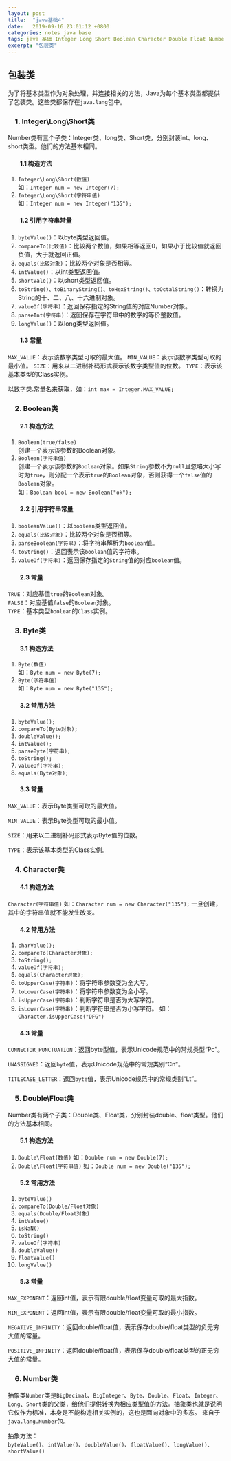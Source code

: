 ```yaml
---
layout: post
title:  "java基础4"
date:   2019-09-16 23:01:12 +0800
categories: notes java base
tags: java 基础 Integer Long Short Boolean Character Double Float Number
excerpt: "包装类"
---
```


## 包装类

为了将基本类型作为对象处理，并连接相关的方法，Java为每个基本类型都提供了包装类。这些类都保存在`java.lang`包中。

### &emsp;1. Integer\Long\Short类

Number类有三个子类：Integer类、long类、Short类，分别封装int、long、short类型。他们的方法基本相同。

#### &emsp;&emsp;1.1 构造方法

1. `Integer\Long\Short(数值)`  
如：`Integer num = new Integer(7);`  
2. `Integer\Long\Short(字符串值)`  
如：`Integer num = new Integer("135");`  

#### &emsp;&emsp;1.2 引用字符串常量

1. `byteValue()`：以byte类型返回值。
2. `compareTo(比较值)`：比较两个数值，如果相等返回0，如果小于比较值就返回负值，大于就返回正值。
3. `equals(比较对象)`：比较两个对象是否相等。
4. `intValue()`：以int类型返回值。
5. `shortVale()`：以short类型返回值。
6. `toString()、toBinaryString()、toHexString()、toOctalString()`：转换为String的十、二、八、十六进制对象。  
7. `valueOf(字符串)`：返回保存指定的String值的对应Number对象。
8. `parseInt(字符串)`：返回保存在字符串中的数字的等价整数值。
9. `longValue()`：以long类型返回值。

#### &emsp;&emsp;1.3 常量

`MAX_VALUE`：表示该数字类型可取的最大值。
`MIN_VALUE`：表示该数字类型可取的最小值。
`SIZE`：用来以二进制补码形式表示该数字类型值的位数。
`TYPE`：表示该基本类型的Class实例。

以数字类.常量名来获取，如：`int max = Integer.MAX_VALUE;`

### &emsp;2. Boolean类

#### &emsp;&emsp;2.1 构造方法

1. `Boolean(true/false)`  
创建一个表示该参数的Boolean对象。
2. `Boolean(字符串值)`  
创建一个表示该参数的`Boolean`对象。如果`String`参数不为`null`且忽略大小写时为`true`，则分配一个表示`true`的`Boolean`对象，否则获得一个`false`值的`Boolean`对象。  
如：`Boolean bool = new Boolean("ok");`

#### &emsp;&emsp;2.2 引用字符串常量

1. `booleanValue()`：以`boolean`类型返回值。
2. `equals(比较对象)`：比较两个对象是否相等。
3. `parseBoolean(字符串)`：将字符串解析为`boolean`值。
4. `toString()`：返回表示该`boolean`值的字符串。
5. `valueOf(字符串)`：返回保存指定的`String`值的对应`boolean`值。

#### &emsp;&emsp;2.3 常量

`TRUE`：对应基值`true`的`Boolean`对象。  
`FALSE`：对应基值`false`的`Boolean`对象。  
`TYPE`：基本类型`boolean`的`Class`实例。  

### &emsp;3. Byte类

#### &emsp;&emsp;3.1 构造方法

1. `Byte(数值)`  
如：`Byte num = new Byte(7);`
2. `Byte(字符串值)`  
如：`Byte num = new Byte("135");`

#### &emsp;&emsp;3.2 常用方法

1. `byteValue();`
2. `compareTo(Byte对象);`
3. `doubleValue();`
4. `intValue();`
5. `parseByte(字符串);`
6. `toString();`
7. `valueOf(字符串);`
8. `equals(Byte对象);`

#### &emsp;&emsp;3.3 常量

`MAX_VALUE`：表示Byte类型可取的最大值。

`MIN_VALUE`：表示Byte类型可取的最小值。

`SIZE`：用来以二进制补码形式表示Byte值的位数。

`TYPE`：表示该基本类型的Class实例。

### &emsp;4. Character类

#### &emsp;&emsp;4.1 构造方法

`Character(字符串值)`
如：`Character num = new Character("135");`
一旦创建，其中的字符串值就不能发生改变。

#### &emsp;&emsp;4.2 常用方法

1. `charValue();`
2. `compareTo(Character对象);`
3. `toString();`
4. `valueOf(字符串);`
5. `equals(Character对象);`
6. `toUpperCase(字符串)`：将字符串参数变为全大写。
7. `toLowerCase(字符串)`：将字符串参数变为全小写。
8. `isUpperCase(字符串)`：判断字符串是否为大写字符。
9. `isLowerCase(字符串)`：判断字符串是否为小写字符。
如：`Character.isUpperCase("DFG")`

#### &emsp;&emsp;4.3 常量

`CONNECTOR_PUNCTUATION`：返回byte型值，表示Unicode规范中的常规类型“Pc”。

`UNASSIGNED`：返回`byte`值，表示Unicode规范中的常规类别“Cn”。

`TITLECASE_LETTER`：返回`byte`值，表示Unicode规范中的常规类别“Lt”。

### &emsp;5. Double\Float类

Number类有两个子类：Double类、Float类，分别封装double、float类型。他们的方法基本相同。

#### &emsp;&emsp;5.1 构造方法

1. `Double\Float(数值)`
如：`Double num = new Double(7);`
2. `Double\Float(字符串值)`
如：`Double num = new Double("135");`

#### &emsp;&emsp;5.2 常用方法

1. `byteValue()`
2. `compareTo(Double/Float对象)`
3. `equals(Double/Float对象)`
4. `intValue()`
5. `isNaN()`
6. `toString()`
7. `valueOf(字符串)`
8. `doubleValue()`
9. `floatValue()`
10. `longValue()`

#### &emsp;&emsp;5.3 常量

`MAX_EXPONENT`：返回int值，表示有限double/float变量可取的最大指数。

`MIN_EXPONENT`：返回int值，表示有限double/float变量可取的最小指数。

`NEGATIVE_INFINITY`：返回double/float值，表示保存double/float类型的负无穷大值的常量。

`POSITIVE_INFINITY`：返回double/float值，表示保存double/float类型的正无穷大值的常量。


### &emsp;6. Number类

抽象类`Number`类是`BigDecimal`、`BigInteger`、`Byte`、`Double`、`Float`、`Integer`、`Long`、`Short`类的父类，给他们提供转换为相应类型值的方法。抽象类也就是说明它仅作为标准，本身是不能构造相关实例的，这也是面向对象中的多态。
来自于`java.lang.Number`包。

抽象方法：  
`byteValue()`、`intValue()`、`doubleValue()`、`floatValue()`、`longValue()`、`shortValue()`
